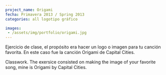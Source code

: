 ```yaml
---
project_name: Origami
fecha: Primavera 2013 / Spring 2013
categories: all logotipo gráfico

images:
 - /assets/img/portfolio/origami.jpg
---
```

Ejercicio de clase, el propósito era hacer un logo o imagen para tu canción favorita. En este caso fue la canción Origami de Capital Cities.


Classwork. The exersice consisted on making the image of your favorite song, mine is Origami by Capital Cities.
